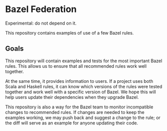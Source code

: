 # Bazel Federation

Experimental: do not depend on it.


This repository contains examples of use of a few Bazel rules.

## Goals

This repository will contain examples and tests for the most important Bazel
rules. This allows us to ensure that all recommended rules work well together.

At the same time, it provides information to users. If a project uses both Scala
and Haskell rules, it can know which versions of the rules were tested together
and work well with a specific version of Bazel. We hope this will help users
update their dependencies when they upgrade Bazel.

This repository is also a way for the Bazel team to monitor incompatible changes
to recommended rules. If changes are needed to keep the examples working, we may
push back and suggest a change to the rule; or the diff will serve as an example
for anyone updating their code.


